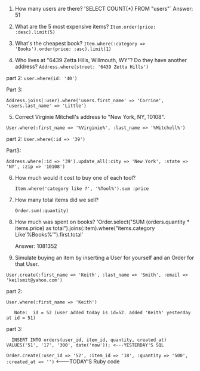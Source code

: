 

1) How many users are there?
  'SELECT COUNT(*) FROM "users"`
          Answer: 51
  
2) What are the 5 most expensive items?
  `Item.order(price: :desc).limit(5)`
  
3) What's the cheapest book?
  `Item.where(:category => 'Books').order(price: :asc).limit(1)`
  
4) Who lives at "6439 Zetta Hills, Willmouth, WY"? Do they have another address?
   `Address.where(street: '6439 Zetta Hills')` 

 part 2:
  `user.where(id: '40')`

 Part 3:

 `Address.joins(:user).where('users.first_name' => 'Corrine', 'users.last_name' => 'Little')`


5) Correct Virginie Mitchell's address to "New York, NY, 10108".
  
  `User.where(:first_name => '%Virginie%', :last_name => '%Mitchell%')`
  
   part 2:
    `User.where(:id => '39')`
  
  Part3:
  
   `Address.where(:id => '39').update_all(:city => 'New York', :state => 'NY', :zip => '10108')`

6) How much would it cost to buy one of each tool?

   `Item.where('category like ?', '%Tool%').sum :price`
  
7) How many total items did we sell?
   
   `Order.sum(:quantity)`

8) How much was spent on books?
'Order.select("SUM (orders.quantity * items.price) as total").joins(:item).where("items.category Like'%Books%'").first.total'
             
      Answer: 1081352

9) Simulate buying an item by inserting a User for yourself and an Order for that User.

  `User.create(:first_name => 'Keith', :last_name => 'Smith', :email => 'keilsmit@yahoo.com')`

  part 2:
  
 `User.where(:first_name => 'Keith')`
  
       Note:  id = 52 (user added today is id=52. added 'Keith' yesterday at id = 51)
  
  part 3:
  
      INSERT INTO orders(user_id, item_id, quantity, created_at) VALUES('51', '17', '300', date('now')); <---YESTERDAY'S SQL 

  `Order.create(:user_id => '52', :item_id => '18', :quantity => '500', :created_at => '')`         <---TODAY'S Ruby code

